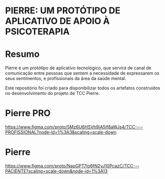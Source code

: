 # PIERRE: UM PROTÓTIPO DE APLICATIVO DE APOIO À PSICOTERAPIA

# Resumo

Pierre é um protótipo de aplicativo tecnológico, que servirá de canal de comunicação entre pessoas que sentem a necessidade de expressarem os seus sentimentos, e profissionais da área da saúde mental.

Este repositório foi criado para disponibilizar todos os artefatos construidos no desenvolvimento do projeto de TCC Pierre.

# Pierre PRO

https://www.figma.com/proto/5Mz6U6HSVh9iA5jf8aWJs4/TCC----PROFISSIONAL?node-id=1%3A3&scaling=scale-down

# Pierre

https://www.figma.com/proto/NapGPT7Io6fN2yJ10PcazC/TCC---PACIENTE?scaling=scale-down&node-id=1%3A13
